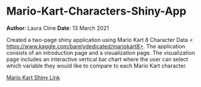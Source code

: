 # Mario-Kart-Characters-Shiny-App

**Author**: Laura Cline 
**Date**: 13 March 2021

Created a two-page shiny application using Mario Kart 8 Character Data &lt; https://www.kaggle.com/barelydedicated/mariokart8>. The application consists of an introduction page and a visualization page. The visualization page includes an interactive vertical bar chart where the user can select which variable they would like to compare to each Mario Kart character.

[Mario Kart Shiny Link](https://lauracline.shinyapps.io/Mario-Kart-Characters-Shiny-App/?_ga=2.120811982.75973263.1615648527-8438881.1585174173)
